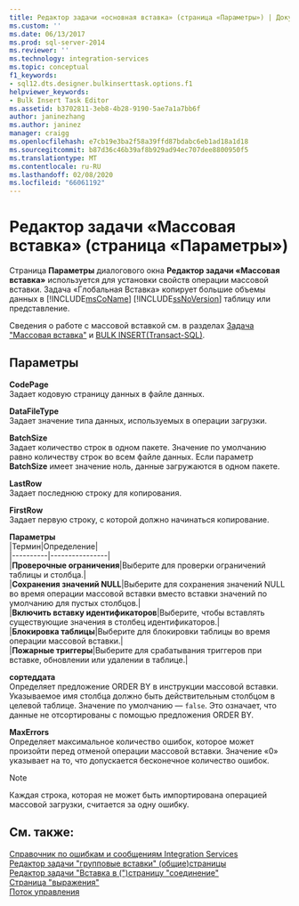 ```yaml
---
title: Редактор задачи «основная вставка» (страница «Параметры») | Документация Майкрософт
ms.custom: ''
ms.date: 06/13/2017
ms.prod: sql-server-2014
ms.reviewer: ''
ms.technology: integration-services
ms.topic: conceptual
f1_keywords:
- sql12.dts.designer.bulkinserttask.options.f1
helpviewer_keywords:
- Bulk Insert Task Editor
ms.assetid: b3702811-3eb8-4b28-9190-5ae7a1a7bb6f
author: janinezhang
ms.author: janinez
manager: craigg
ms.openlocfilehash: e7cb19e3ba2f58a39ffd87bdabc6eb1ad18a1d18
ms.sourcegitcommit: b87d36c46b39af8b929ad94ec707dee8800950f5
ms.translationtype: MT
ms.contentlocale: ru-RU
ms.lasthandoff: 02/08/2020
ms.locfileid: "66061192"
---
```

# <a name="bulk-insert-task-editor-options-page"></a>Редактор задачи «Массовая вставка» (страница «Параметры»)
  Страница **Параметры** диалогового окна **Редактор задачи «Массовая вставка»** используется для установки свойств операции массовой вставки. Задача «Глобальная Вставка» копирует большие объемы данных в [!INCLUDE[msCoName](../includes/msconame-md.md)] [!INCLUDE[ssNoVersion](../includes/ssnoversion-md.md)] таблицу или представление.  
  
 Сведения о работе с массовой вставкой см. в разделах [Задача "Массовая вставка"](control-flow/bulk-insert-task.md) и [BULK INSERT(Transact-SQL)](/sql/t-sql/statements/bulk-insert-transact-sql).  
  
## <a name="options"></a>Параметры  
 **CodePage**  
 Задает кодовую страницу данных в файле данных.  
  
 **DataFileType**  
 Задает значение типа данных, используемых в операции загрузки.  
  
 **BatchSize**  
 Задает количество строк в одном пакете. Значение по умолчанию равно количеству строк во всем файле данных. Если параметр **BatchSize** имеет значение ноль, данные загружаются в одном пакете.  
  
 **LastRow**  
 Задает последнюю строку для копирования.  
  
 **FirstRow**  
 Задает первую строку, с которой должно начинаться копирование.  
  
 **Параметры**  
 |Термин|Определение|  
|----------|----------------|  
|**Проверочные ограничения**|Выберите для проверки ограничений таблицы и столбца.|  
|**Сохранения значений NULL**|Выберите для сохранения значений NULL во время операции массовой вставки вместо вставки значений по умолчанию для пустых столбцов.|  
|**Включить вставку идентификаторов**|Выберите, чтобы вставлять существующие значения в столбец идентификаторов.|  
|**Блокировка таблицы**|Выберите для блокировки таблицы во время операции массовой вставки.|  
|**Пожарные триггеры**|Выберите для срабатывания триггеров при вставке, обновлении или удалении в таблице.|  
  
 **сортеддата**  
 Определяет предложение ORDER BY в инструкции массовой вставки. Указываемое имя столбца должно быть действительным столбцом в целевой таблице. Значение по умолчанию — `false`. Это означает, что данные не отсортированы с помощью предложения ORDER BY.  
  
 **MaxErrors**  
 Определяет максимальное количество ошибок, которое может произойти перед отменой операции массовой вставки. Значение «0» указывает на то, что допускается бесконечное количество ошибок.  
  
> [!NOTE]  
>  Каждая строка, которая не может быть импортирована операцией массовой загрузки, считается за одну ошибку.  
  
## <a name="see-also"></a>См. также:  
 [Справочник по ошибкам и сообщениям Integration Services](../../2014/integration-services/integration-services-error-and-message-reference.md)   
 [Редактор задачи "групповые вставки" &#40;общие&#41;страницы](general-page-of-integration-services-designers-options.md)   
 [Редактор задачи "Вставка в &#40;"&#41;страницу "соединение"](../../2014/integration-services/bulk-insert-task-editor-connection-page.md)   
 [Страница "выражения"](expressions/expressions-page.md)   
 [Поток управления](control-flow/control-flow.md)  
  
  
